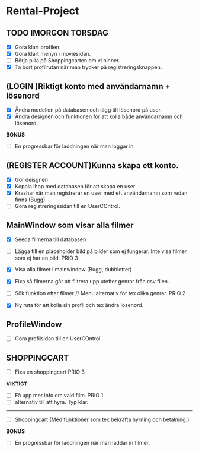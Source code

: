# Rental-Project 

## TODO IMORGON TORSDAG
- [x] Göra klart profilen.
- [x] Göra klart menyn i moviesidan.
- [ ] Börja pilla på Shoppingcarten om vi hinner.
- [x] Ta bort profilrutan när man trycker på registreringsknappen.

## (LOGIN )Riktigt konto med användarnamn + lösenord 
- [x] Ändra modellen på databasen och lägg till lösenord på user.
- [x] Ändra designen och funktionen för att kolla både användarnamn och lösenord.

**BONUS**
- [ ] En progressbar för laddningen när man loggar in.

## (REGISTER ACCOUNT)Kunna skapa ett konto. 
- [x] Gör deisgnen
- [x] Koppla ihop med databasen för att skapa en user
- [x] Krashar när man registrerar en user med ett användarnamn som redan finns (Bugg)
- [ ] Göra registreringssidan till en UserCOntrol.

## MainWindow som visar alla filmer 
- [x] Seeda filmerna till databasen
- [ ] Lägga till en placeholder bild på bilder som ej fungerar. Inte visa filmer som ej har en bild. PRIO 3
- [x] Visa alla filmer i mainwindow (Bugg, dubbletter)
- [x] Fixa så filmerna går att filtrera upp utefter genrar från csv filen.
- [ ] Sök funktion efter filmer // Menu alternativ för tex olika genrar. PRIO 2

- [x] Ny ruta för att kolla sin profil och tex ändra lösenord. 

## ProfileWindow
- [ ] Göra profilsidan till en UserCOntrol.

## SHOPPINGCART
- [ ] Fixa en shoppingcart PRIO 3

**VIKTIGT**
- [ ] Få upp mer info om vald film. PRIO 1
- [ ] alternativ till att hyra. Typ klar.
-------------
- [ ] Shoppingcart (Med funktioner som tex bekräfta hyrning och betalning.)

**BONUS**
- [ ] En progressbar för laddningen när man laddar in filmer.

